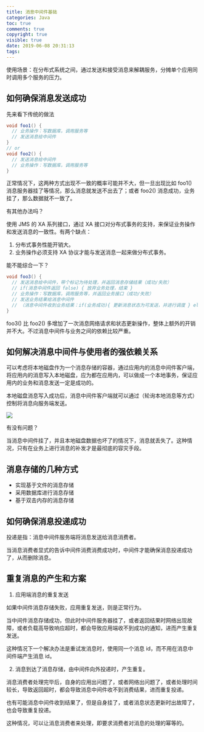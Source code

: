 ```yaml
---
title: 消息中间件基础
categories: Java
toc: true
comments: true
copyright: true
visible: true
date: 2019-06-08 20:31:13
tags:
---
```


使用场景：在分布式系统之间，通过发送和接受消息来解耦服务，分摊单个应用同时调用多个服务的压力。

<!--more-->


## 如何确保消息发送成功

先来看下传统的做法

```java
void foo1() {
  // 业务操作：写数据库，调用服务等
  // 发送消息给中间件
}
// or
void foo2() {
  // 发送消息给中间件
  // 业务操作：写数据库，调用服务等
}
```
正常情况下，这两种方式出现不一致的概率可能并不大，但一旦出现比如 foo1() 消息服务器挂了等情况，那么消息就发送不出去了；或者 foo2() 消息成功，业务挂了，那么数据就不一致了。

有其他办法吗？

使用 JMS 的 XA 系列接口，通过 XA 接口对分布式事务的支持，来保证业务操作和发送消息的一致性。有两个缺点：
1. 分布式事务性能开销大。
2. 业务操作必须支持 XA 协议才能与发送消息一起来做分布式事务。


能不能综合一下？

```java
void foo3() {
  // 发送消息给中间件，带个标记为待处理，并返回消息存储结果（成功/失败）
  // if(消息中间件返回 false) { 放弃业务处理，结束 }
  // 业务操作：写数据库，调用服务等，并返回业务接口（成功/失败）
  // 发送业务结果给消息中间件
  // （消息中间件收到业务结果：if(业务成功){ 更新消息状态为可发送，并进行调度 } else { 删除消息，结束 }）
}
```

foo3() 比 foo2() 多增加了一次消息网络请求和状态更新操作，整体上额外的开销并不大。不过消息中间件与业务之间的依赖比较严重。


## 如何解决消息中间件与使用者的强依赖关系

可以考虑将本地磁盘作为一个消息存储的容器，通过应用内的消息中间件客户端，将应用内的消息写入本地磁盘，应为都在应用内，可以做成一个本地事务，保证应用内的业务和消息发送一定是成功的。

本地磁盘消息写入成功后，消息中间件客户端就可以通过（轮询本地消息等方式）控制将消息向服务端发送。

![](https://user-images.githubusercontent.com/8939151/59153124-19399b80-8a85-11e9-8aa4-7ce730dcdc80.png)

有没有问题？

当消息中间件挂了，并且本地磁盘数据也坏了的情况下，消息就丢失了。这种情况，只有在业务上进行消息的补发才是最彻底的容灾手段。


## 消息存储的几种方式

- 实现基于文件的消息存储
- 采用数据库进行消息存储
- 基于双击内存的消息存储


## 如何确保消息投递成功

投递是指：消息中间件服务端将消息发送给消息消费者。

当消息消费者显式的告诉中间件消费消费成功时，中间件才能确保消息投递成功了，从而删除消息。


## 重复消息的产生和方案

1. 应用端消息的重复发送

  如果中间件消息存储失败，应用重复发送，则是正常行为。

  当中间件消息存储成功，但此时中间件服务器挂了，或者返回结果时网络出现故障，或者负载高导致响应超时，都会导致应用端收不到成功的通知，进而产生重复发送。

  这种情况下一个解决办法是重试发消息时，使用同一个消息 id，而不用在消息中间件端产生消息 id。

2. 消息到达了消息存储，由中间件向外投递时，产生重复。

  消息消费者处理完毕后，自身的应用出问题了，或者网络出问题了，或者处理时间较长，导致返回超时，都会导致消息中间件收不到消费结果，进而重复投递。

  也有可能消息中间件收到结果了，但是自身挂了，或者消息状态更新时出故障了，也会导致重复投递。

  这种情况，可以让消息消费者来处理，即要求消费者对消息的处理的幂等的。



